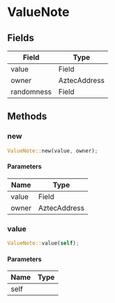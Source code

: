 # ValueNote

## Fields
| Field | Type |
| --- | --- |
| value | Field |
| owner | AztecAddress |
| randomness | Field |

## Methods

### new

```rust
ValueNote::new(value, owner);
```

#### Parameters
| Name | Type |
| --- | --- |
| value | Field |
| owner | AztecAddress |

### value

```rust
ValueNote::value(self);
```

#### Parameters
| Name | Type |
| --- | --- |
| self |  |

